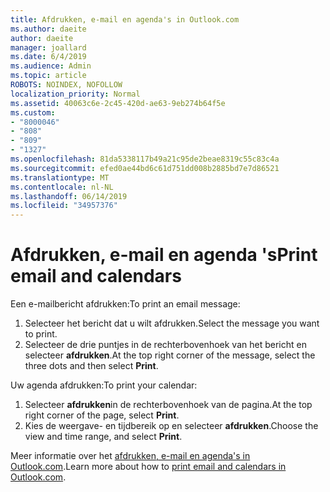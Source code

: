 ```yaml
---
title: Afdrukken, e-mail en agenda's in Outlook.com
ms.author: daeite
author: daeite
manager: joallard
ms.date: 6/4/2019
ms.audience: Admin
ms.topic: article
ROBOTS: NOINDEX, NOFOLLOW
localization_priority: Normal
ms.assetid: 40063c6e-2c45-420d-ae63-9eb274b64f5e
ms.custom:
- "8000046"
- "808"
- "809"
- "1327"
ms.openlocfilehash: 81da5338117b49a21c95de2beae8319c55c83c4a
ms.sourcegitcommit: efed0ae44bd6c61d751dd008b2885bd7e7d86521
ms.translationtype: MT
ms.contentlocale: nl-NL
ms.lasthandoff: 06/14/2019
ms.locfileid: "34957376"
---
```

# <a name="print-email-and-calendars"></a><span data-ttu-id="67279-102">Afdrukken, e-mail en agenda 's</span><span class="sxs-lookup"><span data-stu-id="67279-102">Print email and calendars</span></span>

<span data-ttu-id="67279-103">Een e-mailbericht afdrukken:</span><span class="sxs-lookup"><span data-stu-id="67279-103">To print an email message:</span></span>
  
1. <span data-ttu-id="67279-104">Selecteer het bericht dat u wilt afdrukken.</span><span class="sxs-lookup"><span data-stu-id="67279-104">Select the message you want to print.</span></span>
1. <span data-ttu-id="67279-105">Selecteer de drie puntjes in de rechterbovenhoek van het bericht en selecteer **afdrukken**.</span><span class="sxs-lookup"><span data-stu-id="67279-105">At the top right corner of the message, select the three dots and then select **Print**.</span></span>

<span data-ttu-id="67279-106">Uw agenda afdrukken:</span><span class="sxs-lookup"><span data-stu-id="67279-106">To print your calendar:</span></span>

1. <span data-ttu-id="67279-107">Selecteer **afdrukken**in de rechterbovenhoek van de pagina.</span><span class="sxs-lookup"><span data-stu-id="67279-107">At the top right corner of the page, select **Print**.</span></span>
1. <span data-ttu-id="67279-108">Kies de weergave- en tijdbereik op en selecteer **afdrukken**.</span><span class="sxs-lookup"><span data-stu-id="67279-108">Choose the view and time range, and select **Print**.</span></span>

<span data-ttu-id="67279-109">Meer informatie over het [afdrukken, e-mail en agenda's in Outlook.com](https://go.microsoft.com/fwlink/p/?linkid=2001208&amp;clcid=0x409).</span><span class="sxs-lookup"><span data-stu-id="67279-109">Learn more about how to [print email and calendars in Outlook.com](https://go.microsoft.com/fwlink/p/?linkid=2001208&amp;clcid=0x409).</span></span>